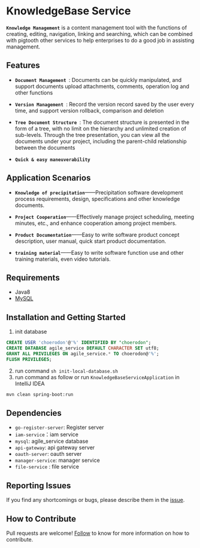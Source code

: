 # KnowledgeBase Service
 **`Knowledge Management`**  is a content management tool with the functions of creating, editing, navigation, linking and searching, which can be combined with pigtooth other services to help enterprises to do a good job in assisting management.

## Features

* **`Document Management `**: Documents can be quickly manipulated, and support documents upload attachments, comments, operation log and other functions

* **`Version Management `**: Record the version record saved by the user every time, and support version rollback, comparison and deletion

* **`Tree Document Structure `**: The document structure is presented in the form of a tree, with no limit on the hierarchy and unlimited creation of sub-levels. Through the tree presentation, you can view all the documents under your project, including the parent-child relationship between the documents

* **`Quick & easy maneuverability `**

## Application Scenarios

* **`Knowledge of precipitation`**——Precipitation software development process requirements, design, specifications and other knowledge documents.

* **`Project Cooperation`**——Effectively manage project scheduling, meeting minutes, etc., and enhance cooperation among project members.

* **`Product Documentation`**——Easy to write software product concept description, user manual, quick start product documentation.

* **`training material`**——Easy to write software function use and other training materials, even video tutorials.

## Requirements

* Java8
* [MySQL](https://www.mysql.com)

## Installation and Getting Started

1. init database

``` sql
CREATE USER 'choerodon'@'%' IDENTIFIED BY "choerodon";
CREATE DATABASE agile_service DEFAULT CHARACTER SET utf8;
GRANT ALL PRIVILEGES ON agile_service.* TO choerodon@'%';
FLUSH PRIVILEGES;
```

2. run command `sh init-local-database.sh`
3. run command as follow or run `KnowledgeBaseServiceApplication` in IntelliJ IDEA

``` bash
mvn clean spring-boot:run
```

## Dependencies

* `go-register-server`: Register server
* `iam-service`：iam service
* `mysql`: agile_service database
* `api-gateway`: api gateway server
* `oauth-server`: oauth server
* `manager-service`: manager service
* `file-service` : file service

## Reporting Issues

If you find any shortcomings or bugs, please describe them in the [issue](https://github.com/choerodon/choerodon/issues/new?template=issue_template.md).

## How to Contribute

Pull requests are welcome! [Follow](https://github.com/choerodon/choerodon/blob/master/CONTRIBUTING.md) to know for more information on how to contribute.